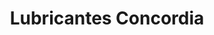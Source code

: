 ---
title: "Lubricantes Concordia"
url: /concordia/lubricantes-concordia/
shop: piezas de automóviles
---